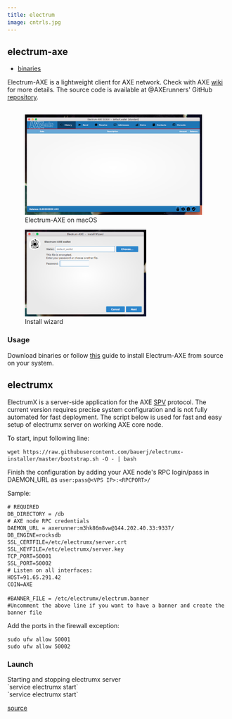 ```yaml
---
title: electrum
image: cntrls.jpg
---
```

<section>
<h2 class="major">electrum-axe</h2>
<section><ul class="actions">
<li><a href="https://github.com/AXErunners/electrum-axe/releases/latest" class="button icon fa-download">binaries</a></li>
</ul>
</section>
Electrum-AXE is a lightweight client for AXE network. Check with AXE <a href="https://github.com/AXErunners/axe/wiki/SPV">wiki</a> for more details. The source code is available at @AXErunners' GitHub <a href="https://github.com/AXErunners/electrum-axe">repository</a>.<br />
<br />
<figure>
	<a href="https://raw.githubusercontent.com/AXErunners/media/master/etc/electrum-axe-v3064macos-scrnsht.png"><img src="https://raw.githubusercontent.com/AXErunners/media/master/etc/electrum-axe-v3064macos-scrnsht.png" alt="electrum-axe on macOS" style="width: 95%;"></a>
	<figcaption>Electrum-AXE on macOS</figcaption>
</figure>
<figure>
	<a href="https://raw.githubusercontent.com/AXErunners/media/master/etc/electrum-axe-wzd-v3064macos-scrnsht.png"><img src="https://raw.githubusercontent.com/AXErunners/media/master/etc/electrum-axe-wzd-v3064macos-scrnsht.png" alt="Install wizard" style="width: 65%;"></a>
	<figcaption>Install wizard</figcaption>
</figure>
</section>
<h3>Usage</h3>
Download binaries or follow <a href="https://github.com/AXErunners/electrum-axe#getting-started">this</a> guide to install Electrum-AXE from source on your system.
<br />
<h2 class="major">electrumx</h2>
ElectrumX is a server-side application for the AXE <a href="https://github.com/AXErunners/axe/wiki/SPV">SPV</a> protocol. The current version requires precise system configuration and is not fully automated for fast deployment. The script below is used for fast and easy setup of electrumx server on working AXE core node.

To start, input following line:
```
wget https://raw.githubusercontent.com/bauerj/electrumx-installer/master/bootstrap.sh -O - | bash
```

Finish the configuration by adding your AXE node's RPC login/pass in DAEMON_URL as `user:pass@<VPS IP>:<RPCPORT>/`

Sample:
```
# REQUIRED
DB_DIRECTORY = /db
# AXE node RPC credentials
DAEMON_URL = axerunner:m3hk86m8vw@144.202.40.33:9337/
DB_ENGINE=rocksdb
SSL_CERTFILE=/etc/electrumx/server.crt
SSL_KEYFILE=/etc/electrumx/server.key
TCP_PORT=50001
SSL_PORT=50002
# Listen on all interfaces:
HOST=91.65.291.42
COIN=AXE

#BANNER_FILE = /etc/electrumx/electrum.banner
#Uncomment the above line if you want to have a banner and create the banner file
```
Add the ports in the firewall exception:
```
sudo ufw allow 50001
sudo ufw allow 50002
```
<h3>Launch</h3>
Starting and stopping electrumx server<br>
`service electrumx start`<br>
`service electrumx start`<br>

[source](https://github.com/kyuupichan/electrumx)
